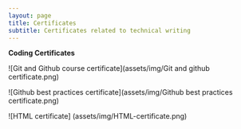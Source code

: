 ```yaml
---
layout: page
title: Certificates
subtitle: Certificates related to technical writing
---
```


**Coding Certificates**

![Git and Github course certificate](assets/img/Git and github certificate.png)

![Github best practices certificate](assets/img/Github best practices certificate.png)

![HTML certificate] (assets/img/HTML-certificate.png)